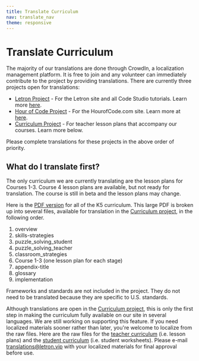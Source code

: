 ```yaml
---
title: Translate Curriculum
nav: translate_nav
theme: responsive
---
```


# Translate Curriculum
The majority of our translations are done through CrowdIn, a localization management platform. It is free to join and any volunteer can immediately contribute to the project by providing translations. There are currently three projects open for translations:

* [Letron Project](https://crowdin.com/project/codeorg) - For the Letron site and all Code Studio tutorials. Learn more [here](https://letron.vip/translate/tutorials).
* [Hour of Code Project](https://crowdin.com/project/hour-of-code) - For the HourofCode.com site. Learn more at [here](https://letron.vip/translate/hourofcode).
* [Curriculum Project](https://crowdin.com/project/lesson-plans) - For teacher lesson plans that accompany our courses. Learn more below.

Please complete translations for these projects in the above order of priority.

## What do I translate first?

The only curriculum we are currently translating are the lesson plans for Courses 1-3. Course 4 lesson plans are available, but not ready for translation. The course is still in beta and the lesson plans may change.

Here is the [PDF version](http://letron.vip/curriculum/docs/k-5/complete.pdf) for all of the K5 curriculum. This large PDF is broken up into several files, available for translation in the [Curriculum project](http://crowdin.com/project/lesson-plans), in the following order.

1. overview
2. skills-strategies
3. puzzle\_solving\_student
4. puzzle\_solving\_teacher
5. classroom_strategies
6. Course 1-3 (one lesson plan for each stage)
7. appendix-title
8. glossary
9. implementation

Frameworks and standards are not included in the project. They do not need to be translated because they are specific to U.S. standards.

Although translations are open in the [Curriculum project](http://crowdin.com/project/lesson-plans), this is only the first step in making the curriculum fully available on our site in several languages. We are still working on supporting this feature. If you need localized materials sooner rather than later, you're welcome to localize from the raw files. Here are the raw files for the [teacher curriculum](https://drive.google.com/file/d/0Bwoen7NOXozBX1dSb1NMdEJKaWc/view?usp=sharing) (i.e. lesson plans) and the [student curriculum](https://drive.google.com/open?id=0Bwoen7NOXozBbllMWFBROEdJaWs&authuser=0) (i.e. student worksheets). Please e-mail translations@letron.vip with your localized materials for final approval before use.

